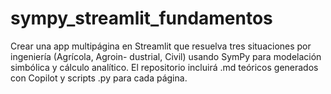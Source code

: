 # sympy_streamlit_fundamentos
Crear una app multipágina en Streamlit que resuelva tres situaciones por ingeniería (Agrícola, Agroin- dustrial, Civil) usando SymPy para modelación simbólica y cálculo analítico. El repositorio incluirá .md  teóricos generados con Copilot y scripts .py para cada página.
